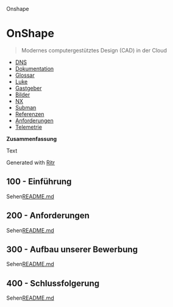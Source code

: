 Onshape

# OnShape

> Modernes computergestütztes Design (CAD) in der Cloud

-   [DNS](./DNS.md)
-   [Dokumentation](./DOCUMENTATION.md)
-   [Glossar](./GLOSSARY.md)
-   [Luke](./HATCH.md)
-   [Gastgeber](./HOSTS.md)
-   [Bilder](./IMAGES.md)
-   [NX](./NX.md)
-   [Subman](./PODMAN.md)
-   [Referenzen](./REFERENCES.md)
-   [Anforderungen](./REQUIREMENTS.md)
-   [Telemetrie](./TELEMETRY.md)

**Zusammenfassung**

Text

Generated with [Ritr](https://app.rytr.me)

## 100 - Einführung

Sehen[README.md](./100/README.md)

## 200 - Anforderungen

Sehen[README.md](./200/README.md)

## 300 - Aufbau unserer Bewerbung

Sehen[README.md](./300/README.md)

## 400 - Schlussfolgerung

Sehen[README.md](./400/README.md)
